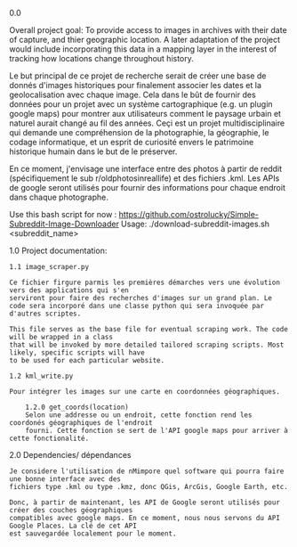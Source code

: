 0.0

Overall project goal: To provide access to images in archives with their date of capture, and thier geographic location. A later adaptation of the project would include incorporating this data in a mapping layer in the interest of tracking how locations change throughout history.

Le but principal de ce projet de recherche serait de créer une base de donnés d'images historiques pour
finalement associer les dates et la geolocalisation avec chaque image. Cela dans le bût de fournir des
données pour un projet avec un système cartographique (e.g. un plugin google maps) pour montrer aux
utilisateurs comment le paysage urbain et naturel aurait changé au fil des années. Ceçi est un projet
multidisciplinaire qui demande une compréhension de la photographie, la géographie, le codage informatique,
et un esprit de curiosité envers le patrimoine historique humain dans le but de le préserver.

En ce moment, j'envisage une interface entre des photos à partir de reddit (spécifiquement le sub
r/oldphotosinreallife) et des fichiers .kml. Les APIs de google seront utilisés pour fournir des
informations pour chaque endroit dans chaque photographe.

Use this bash script for now : https://github.com/ostrolucky/Simple-Subreddit-Image-Downloader
Usage: ./download-subreddit-images.sh <subreddit_name>

1.0 Project documentation:

    1.1 image_scraper.py

    Ce fichier firgure parmis les premières démarches vers une évolution vers des applications qui s'en
    serviront pour faire des recherches d'images sur un grand plan. Le code sera incorporé dans une classe python qui sera invoquée par d'autres scriptes.

    This file serves as the base file for eventual scraping work. The code will be wrapped in a class
    that will be invoked by more detailed tailored scraping scripts. Most likely, specific scripts will have
    to be used for each particular website.

    1.2 kml_write.py

    Pour intégrer les images sur une carte en coordonnées géographiques.

        1.2.0 get_coords(location)
        Selon une addresse ou un endroit, cette fonction rend les coordonés géographiques de l'endroit
        fourni. Cette fonction se sert de l'API google maps pour arriver à cette fonctionalité.

2.0 Dependencies/ dépendances

    Je considere l'utilisation de nMimpore quel software qui pourra faire une bonne interface avec des
    fichiers type .kml ou type .kmz, donc QGis, ArcGis, Google Earth, etc.

    Donc, à partir de maintenant, les API de Google seront utilisés pour créer des couches géographiques
    compatibles avec google maps. En ce moment, nous nous servons du API Google Places. La clé de cet API
    est sauvegardée localement pour le moment.
